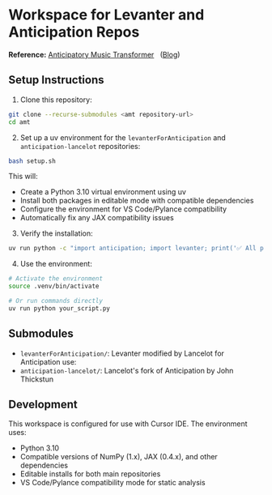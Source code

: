 # Workspace for Levanter and Anticipation Repos

**Reference:** [Anticipatory Music Transformer](https://arxiv.org/abs/2306.08620) &nbsp; ([Blog](https://crfm.stanford.edu/2023/06/16/anticipatory-music-transformer.html))

## Setup Instructions

1. Clone this repository:
```bash
git clone --recurse-submodules <amt repository-url>
cd amt
```

2. Set up a uv environment for the `levanterForAnticipation` and `anticipation-lancelot` repositories:
```bash
bash setup.sh
```

This will:
- Create a Python 3.10 virtual environment using uv
- Install both packages in editable mode with compatible dependencies
- Configure the environment for VS Code/Pylance compatibility
- Automatically fix any JAX compatibility issues

3. Verify the installation:
```bash
uv run python -c "import anticipation; import levanter; print('✅ All packages imported successfully!')"
```

4. Use the environment:
```bash
# Activate the environment
source .venv/bin/activate

# Or run commands directly
uv run python your_script.py
```

## Submodules

- `levanterForAnticipation/`: Levanter modified by Lancelot for Anticipation use:
- `anticipation-lancelot/`: Lancelot's fork of Anticipation by John Thickstun

## Development

This workspace is configured for use with Cursor IDE. The environment uses:
- Python 3.10
- Compatible versions of NumPy (1.x), JAX (0.4.x), and other dependencies
- Editable installs for both main repositories
- VS Code/Pylance compatibility mode for static analysis
